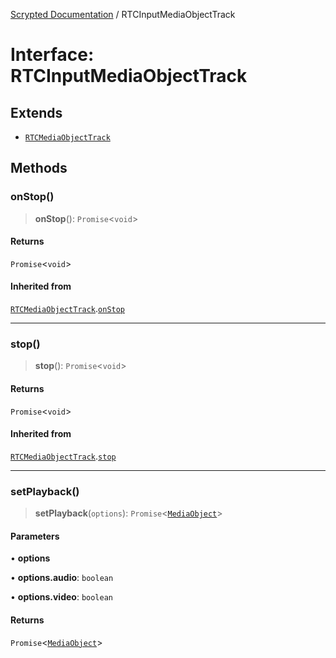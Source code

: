 [Scrypted Documentation](../globals.md) / RTCInputMediaObjectTrack

# Interface: RTCInputMediaObjectTrack

## Extends

- [`RTCMediaObjectTrack`](RTCMediaObjectTrack.md)

## Methods

### onStop()

> **onStop**(): `Promise`\<`void`\>

#### Returns

`Promise`\<`void`\>

#### Inherited from

[`RTCMediaObjectTrack`](RTCMediaObjectTrack.md).[`onStop`](RTCMediaObjectTrack.md#onstop)

***

### stop()

> **stop**(): `Promise`\<`void`\>

#### Returns

`Promise`\<`void`\>

#### Inherited from

[`RTCMediaObjectTrack`](RTCMediaObjectTrack.md).[`stop`](RTCMediaObjectTrack.md#stop)

***

### setPlayback()

> **setPlayback**(`options`): `Promise`\<[`MediaObject`](MediaObject.md)\>

#### Parameters

• **options**

• **options.audio**: `boolean`

• **options.video**: `boolean`

#### Returns

`Promise`\<[`MediaObject`](MediaObject.md)\>
